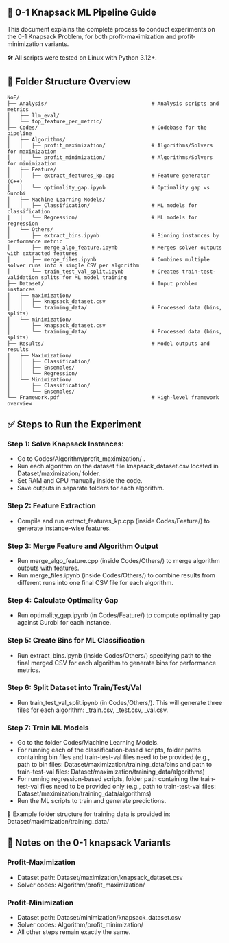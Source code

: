 
<!-- 1. For 0-1 knapsack (profit-maximization):
- Under folder 'Algorithm/profit_maximization', the algorithm/solver codes are present that need to be run.
- Under folder 'Dataset/maximization', the knapsack_dataset.csv contains the instances that is to be solved by the algorithms.
- Go to 'Algorithm/profit_maximization' to run each algorithm on 'Dataset/maximization/knapsack_dataset.csv'. You need to specify the RAM and CPU in the codebase, manually.
- Save outputs in separate folders for each algorithm.
- Run extract_features_kp.cpp in 'Codes/Feature' to generate instance features.
- Run merge_algo_feature.cpp in 'Codes/Others' to combine features with algorithm outputs.
- Run merge_files.ipynb in 'Codes/Others' to merge all outputs per algorithm.
- Run optimality_gap.ipynb in 'Codes/Feature' to calculate the optimality gap for each instance compared to gurobi. At the end there should be one file per algorithm.
- To extract bins for each performance metric per algorithm, run extract_bins.ipynb specifying the path to the final merged csv file for each algorithm.
- To divide train-test-validation dataset, run train_test_val_split.ipynb in 'Codes/Others' folders. This will generate 3 files (_train, _test, _val . csvs) per algorithm.
- The demo of the folder structure required can be found in 'Dataset/maximization/training_data' folder.
- Lastly, to run the ML models, got to the 'Machine Learning Models'. Two folder paths need to be specified; one containing the bins per algorithm ('Dataset/maximization/training_data/bins)' and another containing the train-tes-val files per algorithm ('Dataset/maximization/training_data/algorithms').


2. For 0-1 knapsack (profit-minimization):
- To run the algorithms for this variant, go to folder 'Algorithm/profit_minimization'. And, for dataset, refer to knapsack_dataset.csv under the folder 'Dataset/minimization'.
- The rest of the steps for preparing the dataset and training the models are same as the profit-maximization variant.


The above process should be enough to generate the fuinal results. -->
## 📘 0-1 Knapsack ML Pipeline Guide

This document explains the complete process to conduct experiments on the 0-1 Knapsack Problem, for both profit-maximization and profit-minimization variants. 

🛠️ All scripts were tested on Linux with Python 3.12+.
## 📂 Folder Structure Overview
```
NoF/
├── Analysis/                                  # Analysis scripts and metrics
│   ├── llm_eval/
│   └── top_feature_per_metric/
├── Codes/                                     # Codebase for the pipeline
│   ├── Algorithms/
│   │   ├── profit_maximization/               # Algorithms/Solvers for maximization
│   │   └── profit_minimization/               # Algorithms/Solvers for minimization
│   ├── Feature/
│   │   ├── extract_features_kp.cpp            # Feature generator (C++)
│   │   └── optimality_gap.ipynb               # Optimality gap vs Gurobi
│   ├── Machine Learning Models/
│   │   ├── Classification/                    # ML models for classification
│   │   └── Regression/                        # ML models for regression
│   └── Others/
│       ├── extract_bins.ipynb                 # Binning instances by performance metric
│       ├── merge_algo_feature.ipynb           # Merges solver outputs with extracted features
│       ├── merge_files.ipynb                  # Combines multiple solver runs into a single CSV per algorithm
│       └── train_test_val_split.ipynb         # Creates train-test-validation splits for ML model training
├── Dataset/                                   # Input problem instances
│   ├── maximization/
│   │   ├── knapsack_dataset.csv
│   │   └── training_data/                     # Processed data (bins, splits)
│   └── minimization/
│       ├── knapsack_dataset.csv
│       └── training_data/                     # Processed data (bins, splits)
├── Results/                                   # Model outputs and results
│   ├── Maximization/
│   │   ├── Classification/
│   │   ├── Ensembles/
│   │   └── Regression/
│   └── Minimization/
│       ├── Classification/
│       └── Ensembles/
└── Framework.pdf                              # High-level framework overview
```

## ✅ Steps to Run the Experiment
### Step 1: Solve Knapsack Instances:
- Go to Codes/Algorithm/profit_maximization/ .
- Run each algorithm on the dataset file knapsack_dataset.csv located in Dataset/maximization/ folder.
- Set RAM and CPU manually inside the code.
- Save outputs in separate folders for each algorithm.

### Step 2: Feature Extraction
- Compile and run extract_features_kp.cpp (inside Codes/Feature/) to generate instance-wise features.

### Step 3: Merge Feature and Algorithm Output
- Run merge_algo_feature.cpp (inside Codes/Others/) to merge algorithm outputs with features.
- Run merge_files.ipynb (inside Codes/Others/) to combine results from different runs into one final CSV file for each algorithm.

### Step 4: Calculate Optimality Gap
- Run optimality_gap.ipynb (in Codes/Feature/) to compute optimality gap against Gurobi for each instance.

### Step 5: Create Bins for ML Classification
- Run extract_bins.ipynb (inside Codes/Others/) specifying path to the final merged CSV for each algorithm to generate bins for performance metrics. 

### Step 6: Split Dataset into Train/Test/Val
- Run train_test_val_split.ipynb (in Codes/Others/). This will generate three files for each algorithm: _train.csv, _test.csv, _val.csv.

### Step 7: Train ML Models
- Go to the folder Codes/Machine Learning Models.
- For running each of the classification-based scripts, folder paths containing bin files and train-test-val files need to be provided (e.g., path to bin files: Dataset/maximization/training_data/bins and path to train-test-val files: Dataset/maximization/training_data/algorithms)
- For running regression-based scripts, folder path containing the train-test-val files need to be provided only (e.g., path to train-test-val files: Dataset/maximization/training_data/algorithms)
- Run the ML scripts to train and generate predictions.

📂 Example folder structure for training data is provided in: Dataset/maximization/training_data/ 

## 📌 Notes on the 0-1 knapsack Variants

### Profit-Maximization
- Dataset path: Dataset/maximization/knapsack_dataset.csv
- Solver codes: Algorithm/profit_maximization/

### Profit-Minimization
- Dataset path: Dataset/minimization/knapsack_dataset.csv
- Solver codes: Algorithm/profit_minimization/
- All other steps remain exactly the same.